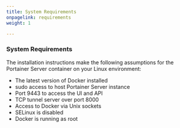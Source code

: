 ```yaml
---
title: System Requirements
onpagelink: requirements
weight: 1

---
```



### **System Requirements**

The installation instructions make the following assumptions for the Portainer Server container on your Linux environment:

*   The latest version of Docker installed
*   sudo access to host Portainer Server instance
*   Port 9443 to access the UI and API
*   TCP tunnel server over port 8000
*   Access to Docker via Unix sockets
*   SELinux is disabled
*   Docker is running as root
 